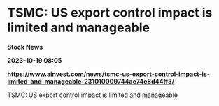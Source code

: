 # TSMC: US export control impact is limited and manageable
**Stock News**

**2023-10-19 08:05**

**https://www.ainvest.com/news/tsmc-us-export-control-impact-is-limited-and-manageable-231010009744ae74e8d44ff3/**

TSMC: US export control impact is limited and manageable
